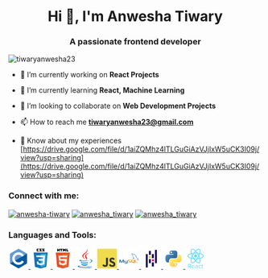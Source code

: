 <h1 align="center">Hi 👋, I'm Anwesha Tiwary</h1>
<h3 align="center">A passionate frontend developer</h3>

<p align="left"> <img src="https://komarev.com/ghpvc/?username=tiwaryanwesha23&label=Profile%20views&color=0e75b6&style=flat" alt="tiwaryanwesha23" /> </p>

- 🔭 I’m currently working on **React Projects**

- 🌱 I’m currently learning **React, Machine Learning**

- 👯 I’m looking to collaborate on **Web Development Projects**

- 📫 How to reach me **tiwaryanwesha23@gmail.com**

- 📄 Know about my experiences [https://drive.google.com/file/d/1aiZQMhz4lTLGuGiAzVJjIxW5uCK3I09j/view?usp=sharing](https://drive.google.com/file/d/1aiZQMhz4lTLGuGiAzVJjIxW5uCK3I09j/view?usp=sharing)

<h3 align="left">Connect with me:</h3>
<p align="left">
<a href="https://linkedin.com/in/anwesha-tiwary" target="blank"><img align="center" src="https://raw.githubusercontent.com/rahuldkjain/github-profile-readme-generator/master/src/images/icons/Social/linked-in-alt.svg" alt="anwesha-tiwary" height="30" width="40" /></a>
<a href="https://instagram.com/anwesha_tiwary" target="blank"><img align="center" src="https://raw.githubusercontent.com/rahuldkjain/github-profile-readme-generator/master/src/images/icons/Social/instagram.svg" alt="anwesha_tiwary" height="30" width="40" /></a>
<a href="https://www.leetcode.com/anwesha_tiwary" target="blank"><img align="center" src="https://raw.githubusercontent.com/rahuldkjain/github-profile-readme-generator/master/src/images/icons/Social/leet-code.svg" alt="anwesha_tiwary" height="30" width="40" /></a>
</p>

<h3 align="left">Languages and Tools:</h3>
<p align="left"> <a href="https://www.cprogramming.com/" target="_blank" rel="noreferrer"> <img src="https://raw.githubusercontent.com/devicons/devicon/master/icons/c/c-original.svg" alt="c" width="40" height="40"/> </a> <a href="https://www.w3schools.com/css/" target="_blank" rel="noreferrer"> <img src="https://raw.githubusercontent.com/devicons/devicon/master/icons/css3/css3-original-wordmark.svg" alt="css3" width="40" height="40"/> </a> <a href="https://www.w3.org/html/" target="_blank" rel="noreferrer"> <img src="https://raw.githubusercontent.com/devicons/devicon/master/icons/html5/html5-original-wordmark.svg" alt="html5" width="40" height="40"/> </a> <a href="https://www.java.com" target="_blank" rel="noreferrer"> <img src="https://raw.githubusercontent.com/devicons/devicon/master/icons/java/java-original.svg" alt="java" width="40" height="40"/> </a> <a href="https://developer.mozilla.org/en-US/docs/Web/JavaScript" target="_blank" rel="noreferrer"> <img src="https://raw.githubusercontent.com/devicons/devicon/master/icons/javascript/javascript-original.svg" alt="javascript" width="40" height="40"/> </a> <a href="https://www.mysql.com/" target="_blank" rel="noreferrer"> <img src="https://raw.githubusercontent.com/devicons/devicon/master/icons/mysql/mysql-original-wordmark.svg" alt="mysql" width="40" height="40"/> </a> <a href="https://pandas.pydata.org/" target="_blank" rel="noreferrer"> <img src="https://raw.githubusercontent.com/devicons/devicon/2ae2a900d2f041da66e950e4d48052658d850630/icons/pandas/pandas-original.svg" alt="pandas" width="40" height="40"/> </a> <a href="https://www.python.org" target="_blank" rel="noreferrer"> <img src="https://raw.githubusercontent.com/devicons/devicon/master/icons/python/python-original.svg" alt="python" width="40" height="40"/> </a> <a href="https://reactjs.org/" target="_blank" rel="noreferrer"> <img src="https://raw.githubusercontent.com/devicons/devicon/master/icons/react/react-original-wordmark.svg" alt="react" width="40" height="40"/> </a> </p>

